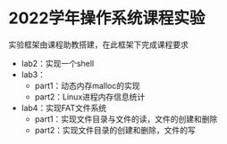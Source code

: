 # 2022学年操作系统课程实验

实验框架由课程助教搭建，在此框架下完成课程要求

- lab2：实现一个shell
- lab3：
  - part1：动态内存malloc的实现
  - part2：Linux进程内存信息统计
- lab4：实现FAT文件系统
  - part1：实现文件目录与文件的读，文件的创建和删除
  - part2：实现文件目录的创建和删除，文件的写